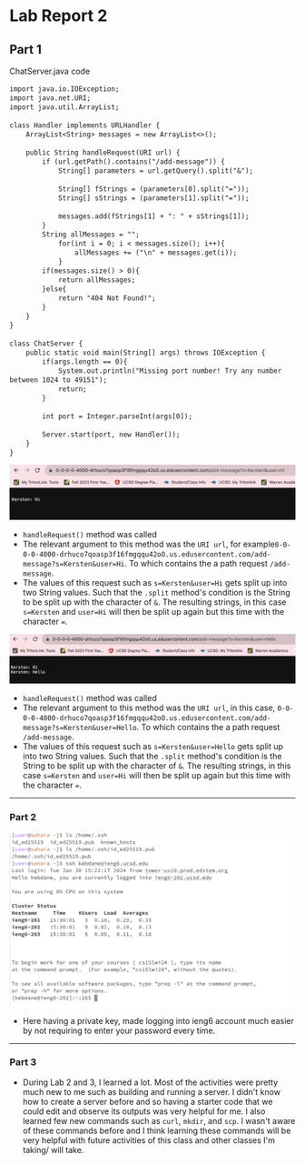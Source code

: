 # Lab Report 2

## Part 1

ChatServer.java code
```
import java.io.IOException;
import java.net.URI;
import java.util.ArrayList;

class Handler implements URLHandler {
    ArrayList<String> messages = new ArrayList<>();

    public String handleRequest(URI url) {
        if (url.getPath().contains("/add-message")) {
            String[] parameters = url.getQuery().split("&");
            
            String[] fStrings = (parameters[0].split("="));
            String[] sStrings = (parameters[1].split("="));

            messages.add(fStrings[1] + ": " + sStrings[1]);
        }  
        String allMessages = "";
            for(int i = 0; i < messages.size(); i++){
                allMessages += ("\n" + messages.get(i));
            }
        if(messages.size() > 0){
            return allMessages;
        }else{
            return "404 Not Found!";
        }
    }
}       

class ChatServer {
    public static void main(String[] args) throws IOException {
        if(args.length == 0){
            System.out.println("Missing port number! Try any number between 1024 to 49151");
            return;
        }

        int port = Integer.parseInt(args[0]);

        Server.start(port, new Handler());
    }
}
```
![Image](LabReport2ss.png)
* `handleRequest()` method was called
* The relevant argument to this method was the `URI url`, for example`0-0-0-0-4000-drhuco7qoasp3f16fmgqqu42oO.us.edusercontent.com/add-message?s=Kersten&user=Hi`. To which contains the a path request `/add-message`.
* The values of this request such as `s=Kersten&user=Hi` gets split up into two String values. Such that the `.split` method's condition is the String to be split up with the character of `&`. The resulting strings, in this case `s=Kersten` and `user=Hi` will then be split up again but this time with the character `=`.



![Image](LabReport2ss1.png)
* `handleRequest()` method was called
* The relevant argument to this method was the `URI url`, in this case, `0-0-0-0-4000-drhuco7qoasp3f16fmgqqu42oO.us.edusercontent.com/add-message?s=Kersten&user=Hello`. To which contains the a path request `/add-message`.
* The values of this request such as `s=Kersten&user=Hello` gets split up into two String values. Such that the `.split` method's condition is the String to be split up with the character of `&`. The resulting strings, in this case `s=Kersten` and `user=Hi` will then be split up again but this time with the character `=`.
---

### Part 2

![Image](LabReport2ss2.png)
* Here having a private key, made logging into ieng6 account much easier by not requiring to enter your password every time.
---

### Part 3
* During Lab 2 and 3, I learned a lot. Most of the activities were pretty much new to me such as building and running a server. I didn't know how to create a server before and so having a starter code that we could edit and observe its outputs was very helpful for me. I also learned few new commands such as `curl`, `mkdir`, and `scp`. I wasn't aware of these commands before and I think learning these commands will be very helpful with future activities of this class and other classes I'm taking/ will take. 


